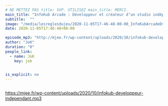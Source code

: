 ```yaml
---
# NE METTEZ PAS title: SVP. UTILISEZ main_title: MERCI.
main_title: "InfoKub Arcade : Développeur et créateur d’un studio indépendant"
subtitle:  ""
image: "/media/lesreglesdujeu/2020-11-05T17-46-48-00-00_InfoKubArcadeDveloppeuretcrateurdunstudioindpendant.jpg"
date: 2020-11-05T17:46:48+00:00

episode_mp3: "http://mjee.fr/wp-content/uploads/2020/10/infokub-developpeur-independant.mp3"
author: "JoK"
duration: "0"
people_link: 
  - name: JoK
    key: jok


is_explicit: no
---
```


<PodcastHeader/>

<!-- ECRIRE LA DESCRIPTION DE L'EPISODE SOUS CETTE LIGNE -->

<img src="https://lesreglesdujeupodcast.files.wordpress.com/2020/11/infokub.jpg?w=720" alt="">



 
<a href="https://mjee.fr/wp-content/uploads/2020/10/infokub-developpeur-independant.mp3" rel="nofollow">https://mjee.fr/wp-content/uploads/2020/10/infokub-developpeur-independant.mp3</a>
 



